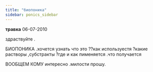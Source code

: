 ```yaml
---
title: "биопоника"
sidebar: ponics_sidebar
---
```


**травка** 06-07-2010

здраствуйте .

БИОПОНИКА .хочется узнать что это ??как используестя ?какие растворы ,субстракты ?где и как пименяется .что получается 

ВООБЩЕМ КОМУ интересно .милости прошу.


